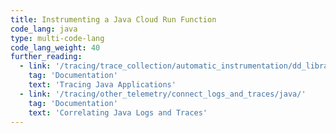 ```yaml
---
title: Instrumenting a Java Cloud Run Function
code_lang: java
type: multi-code-lang
code_lang_weight: 40
further_reading:
  - link: '/tracing/trace_collection/automatic_instrumentation/dd_libraries/java/'
    tag: 'Documentation'
    text: 'Tracing Java Applications'
  - link: '/tracing/other_telemetry/connect_logs_and_traces/java/'
    tag: 'Documentation'
    text: 'Correlating Java Logs and Traces'
---
```

